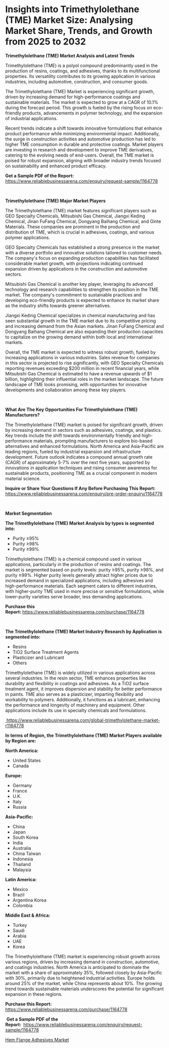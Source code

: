 <p><h1>Insights into Trimethylolethane (TME) Market Size: Analysing Market Share, Trends, and Growth from 2025 to 2032</h1></p><p><strong>Trimethylolethane (TME) Market Analysis and Latest Trends</strong></p>
<p><p>Trimethylolethane (TME) is a polyol compound predominantly used in the production of resins, coatings, and adhesives, thanks to its multifunctional properties. Its versatility contributes to its growing application in various industries, including automotive, construction, and consumer goods. </p><p>The Trimethylolethane (TME) Market is experiencing significant growth, driven by increasing demand for high-performance coatings and sustainable materials. The market is expected to grow at a CAGR of 10.1% during the forecast period. This growth is fueled by the rising focus on eco-friendly products, advancements in polymer technology, and the expansion of industrial applications. </p><p>Recent trends indicate a shift towards innovative formulations that enhance product performance while minimizing environmental impact. Additionally, the surge in construction activities and automotive production has led to higher TME consumption in durable and protective coatings. Market players are investing in research and development to improve TME derivatives, catering to the evolving needs of end-users. Overall, the TME market is poised for robust expansion, aligning with broader industry trends focused on sustainability and enhanced product efficacy.</p></p>
<p><strong>Get a Sample PDF of the Report:&nbsp;</strong> <a href="https://www.reliablebusinessarena.com/enquiry/request-sample/1164778?utm_campaign=3013&utm_medium=2&utm_source=Github&utm_content=ia&utm_term=02042025&utm_id=trimethylolethane-tme">https://www.reliablebusinessarena.com/enquiry/request-sample/1164778</a></p>
<p>&nbsp;</p>
<p><strong>Trimethylolethane (TME) Major Market Players</strong></p>
<p><p>The Trimethylolethane (TME) market features significant players such as GEO Specialty Chemicals, Mitsubishi Gas Chemical, Jiangxi Keding Chemical, Jinan FuFang Chemical, Dongyang Baihang Chemical, and Ginte Materials. These companies are prominent in the production and distribution of TME, which is crucial in adhesives, coatings, and various polymer applications.</p><p>GEO Specialty Chemicals has established a strong presence in the market with a diverse portfolio and innovative solutions tailored to customer needs. The company's focus on expanding production capabilities has facilitated considerable market growth, with projections indicating continued expansion driven by applications in the construction and automotive sectors.</p><p>Mitsubishi Gas Chemical is another key player, leveraging its advanced technology and research capabilities to strengthen its position in the TME market. The company's commitment to sustainable practices and developing eco-friendly products is expected to enhance its market share as the industry shifts towards greener alternatives.</p><p>Jiangxi Keding Chemical specializes in chemical manufacturing and has seen substantial growth in the TME market due to its competitive pricing and increasing demand from the Asian markets. Jinan FuFang Chemical and Dongyang Baihang Chemical are also expanding their production capacities to capitalize on the growing demand within both local and international markets.</p><p>Overall, the TME market is expected to witness robust growth, fueled by increasing applications in various industries. Sales revenue for companies in this sector is projected to rise significantly, with GEO Specialty Chemicals reporting revenues exceeding $200 million in recent financial years, while Mitsubishi Gas Chemical is estimated to have a revenue upwards of $1 billion, highlighting their influential roles in the market landscape. The future landscape of TME looks promising, with opportunities for innovative developments and collaboration among these key players.</p></p>
<p>&nbsp;</p>
<p><strong>What Are The Key Opportunities For Trimethylolethane (TME) Manufacturers?</strong></p>
<p><p>The Trimethylolethane (TME) market is poised for significant growth, driven by increasing demand in sectors such as adhesives, coatings, and plastics. Key trends include the shift towards environmentally friendly and high-performance materials, prompting manufacturers to explore bio-based alternatives and enhanced formulations. North America and Asia-Pacific are leading regions, fueled by industrial expansion and infrastructure development. Future outlook indicates a compound annual growth rate (CAGR) of approximately 5-7% over the next five years, supported by innovations in application techniques and rising consumer awareness for sustainable products, positioning TME as a crucial component in modern material science.</p></p>
<p><strong>Inquire or Share Your Questions If Any Before Purchasing This Report:</strong> <a href="https://www.reliablebusinessarena.com/enquiry/pre-order-enquiry/1164778?utm_campaign=3013&utm_medium=2&utm_source=Github&utm_content=ia&utm_term=02042025&utm_id=trimethylolethane-tme">https://www.reliablebusinessarena.com/enquiry/pre-order-enquiry/1164778</a></p>
<p>&nbsp;</p>
<p><strong>Market Segmentation</strong></p>
<p><strong>The Trimethylolethane (TME) Market Analysis by types is segmented into:</strong></p>
<p><ul><li>Purity ≥95%</li><li>Purity ≥98%</li><li>Purity ≥99%</li></ul></p>
<p><p>Trimethylolethane (TME) is a chemical compound used in various applications, particularly in the production of resins and coatings. The market is segmented based on purity levels: purity ≥95%, purity ≥98%, and purity ≥99%. Higher purity levels generally attract higher prices due to increased demand in specialized applications, including adhesives and high-performance materials. Each segment caters to different industries, with higher-purity TME used in more precise or sensitive formulations, while lower-purity varieties serve broader, less demanding applications.</p></p>
<p><strong>Purchase this Report:&nbsp;</strong><a href="https://www.reliablebusinessarena.com/purchase/1164778?utm_campaign=3013&utm_medium=2&utm_source=Github&utm_content=ia&utm_term=02042025&utm_id=trimethylolethane-tme">https://www.reliablebusinessarena.com/purchase/1164778</a></p>
<p>&nbsp;</p>
<p><strong>The Trimethylolethane (TME) Market Industry Research by Application is segmented into:</strong></p>
<p><ul><li>Resins</li><li>TiO2 Surface Treatment Agents</li><li>Plasticizer and Lubricant</li><li>Others</li></ul></p>
<p><p>Trimethylolethane (TME) is widely utilized in various applications across several industries. In the resin sector, TME enhances properties like durability and flexibility in coatings and adhesives. As a TiO2 surface treatment agent, it improves dispersion and stability for better performance in paints. TME also serves as a plasticizer, imparting flexibility and workability to polymers. Additionally, it functions as a lubricant, enhancing the performance and longevity of machinery and equipment. Other applications include its use in specialty chemicals and formulations.</p></p>
<p><a href="https://www.reliablebusinessarena.com/global-trimethylolethane-market-r1164778?utm_campaign=3013&utm_medium=2&utm_source=Github&utm_content=ia&utm_term=02042025&utm_id=trimethylolethane-tme">&nbsp;https://www.reliablebusinessarena.com/global-trimethylolethane-market-r1164778</a></p>
<p><strong>In terms of Region, the Trimethylolethane (TME) Market Players available by Region are:</strong></p>
<p>
    <p> <strong> North America: </strong>
        <ul>
            <li>United States</li>
            <li>Canada</li>
        </ul>
        </p> 
    <p> <strong> Europe: </strong>
        <ul>
            <li>Germany</li>
            <li>France</li>
            <li>U.K.</li>
            <li>Italy</li>
            <li>Russia</li>
        </ul>
        </p> 
    <p> <strong> Asia-Pacific: </strong>
        <ul>
            <li>China</li>
            <li>Japan</li>
            <li>South Korea</li>
            <li>India</li>
            <li>Australia</li>
            <li>China Taiwan</li>
            <li>Indonesia</li>
            <li>Thailand</li>
            <li>Malaysia</li>
        </ul>
        </p> 
    <p> <strong> Latin America: </strong>
        <ul>
            <li>Mexico</li>
            <li>Brazil</li>
            <li>Argentina Korea</li>
            <li>Colombia</li>
        </ul>
        </p> 
    <p> <strong> Middle East & Africa: </strong>
        <ul>
            <li>Turkey</li>
            <li>Saudi</li>
            <li>Arabia</li>
            <li>UAE</li>
            <li>Korea</li>
        </ul>
    </p>
    </p>
<p><p>The Trimethylolethane (TME) market is experiencing robust growth across various regions, driven by increasing demand in construction, automotive, and coatings industries. North America is anticipated to dominate the market with a share of approximately 35%, followed closely by Asia-Pacific with 30%, primarily due to heightened industrial activities. Europe holds around 25% of the market, while China represents about 10%. The growing trend towards sustainable materials underscores the potential for significant expansion in these regions.</p></p>
<p><strong>Purchase this Report: </strong><a href="https://www.reliablebusinessarena.com/purchase/1164778?utm_campaign=3013&utm_medium=2&utm_source=Github&utm_content=ia&utm_term=02042025&utm_id=trimethylolethane-tme">https://www.reliablebusinessarena.com/purchase/1164778</a></p>
<p>&nbsp;<strong>Get a Sample PDF of the Report:&nbsp;&nbsp;</strong><a href="https://www.reliablebusinessarena.com/enquiry/request-sample/1164778?utm_campaign=3013&utm_medium=2&utm_source=Github&utm_content=ia&utm_term=02042025&utm_id=trimethylolethane-tme">https://www.reliablebusinessarena.com/enquiry/request-sample/1164778</a></p>
<p><strong></strong></p>
<p><p><a href="https://github.com/micbotam/Market-Research-Report-List-1/blob/main/hem-flange-adhesives-market.md?utm_campaign=3013&utm_medium=2&utm_source=Github&utm_content=ia&utm_term=02042025&utm_id=trimethylolethane-tme">Hem Flange Adhesives Market</a></p></p>